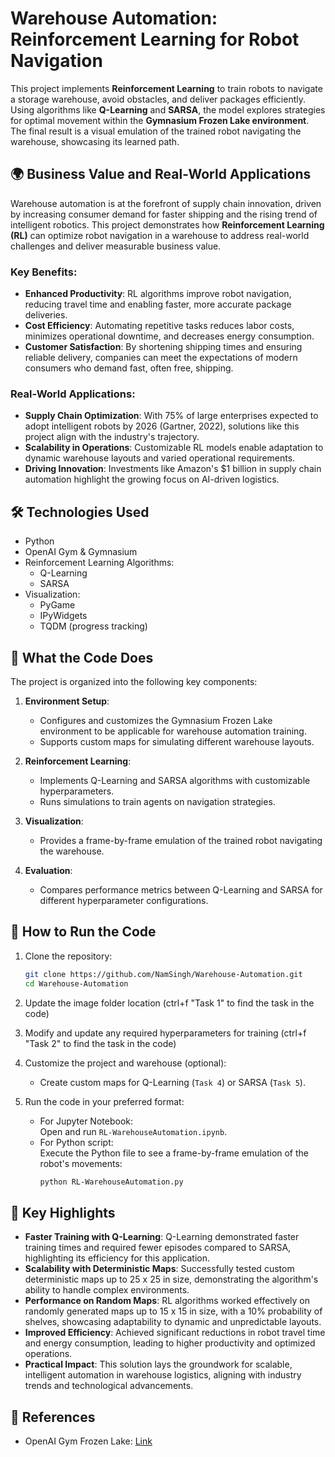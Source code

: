 
# Warehouse Automation: Reinforcement Learning for Robot Navigation

This project implements **Reinforcement Learning** to train robots to navigate a storage warehouse, avoid obstacles, and deliver packages efficiently. Using algorithms like **Q-Learning** and **SARSA**, the model explores strategies for optimal movement within the **Gymnasium Frozen Lake environment**. The final result is a visual emulation of the trained robot navigating the warehouse, showcasing its learned path.

## 🌍 **Business Value and Real-World Applications**

Warehouse automation is at the forefront of supply chain innovation, driven by increasing consumer demand for faster shipping and the rising trend of intelligent robotics. This project demonstrates how **Reinforcement Learning (RL)** can optimize robot navigation in a warehouse to address real-world challenges and deliver measurable business value.

### **Key Benefits:**
- **Enhanced Productivity**: RL algorithms improve robot navigation, reducing travel time and enabling faster, more accurate package deliveries.  
- **Cost Efficiency**: Automating repetitive tasks reduces labor costs, minimizes operational downtime, and decreases energy consumption.  
- **Customer Satisfaction**: By shortening shipping times and ensuring reliable delivery, companies can meet the expectations of modern consumers who demand fast, often free, shipping.

### **Real-World Applications:**
- **Supply Chain Optimization**: With 75% of large enterprises expected to adopt intelligent robots by 2026 (Gartner, 2022), solutions like this project align with the industry's trajectory.  
- **Scalability in Operations**: Customizable RL models enable adaptation to dynamic warehouse layouts and varied operational requirements.  
- **Driving Innovation**: Investments like Amazon's $1 billion in supply chain automation highlight the growing focus on AI-driven logistics.  


## 🛠️ **Technologies Used**

- Python
- OpenAI Gym & Gymnasium
- Reinforcement Learning Algorithms:
  - Q-Learning
  - SARSA
- Visualization:
  - PyGame
  - IPyWidgets
  - TQDM (progress tracking)

## 🔎 **What the Code Does**

The project is organized into the following key components:

1. **Environment Setup**:  
   - Configures and customizes the Gymnasium Frozen Lake environment to be applicable for warehouse automation training.  
   - Supports custom maps for simulating different warehouse layouts.  

2. **Reinforcement Learning**:  
   - Implements Q-Learning and SARSA algorithms with customizable hyperparameters.  
   - Runs simulations to train agents on navigation strategies.  

3. **Visualization**:  
   - Provides a frame-by-frame emulation of the trained robot navigating the warehouse.  

4. **Evaluation**:  
   - Compares performance metrics between Q-Learning and SARSA for different hyperparameter configurations.  

## 🚀 **How to Run the Code**

1. Clone the repository:  
   ```bash
   git clone https://github.com/NamSingh/Warehouse-Automation.git
   cd Warehouse-Automation
   ```

2. Update the image folder location (ctrl+f "Task 1" to find the task in the code)

3. Modify and update any required hyperparameters for training (ctrl+f "Task 2" to find the task in the code)

4. Customize the project and warehouse (optional):  
   - Create custom maps for Q-Learning (`Task 4`) or SARSA (`Task 5`).

5. Run the code in your preferred format:  
   - For Jupyter Notebook:  
     Open and run `RL-WarehouseAutomation.ipynb`.  
   - For Python script:  
     Execute the Python file to see a frame-by-frame emulation of the robot's movements:  
     ```bash
     python RL-WarehouseAutomation.py
     ```

## 🚀 **Key Highlights**

- **Faster Training with Q-Learning**: Q-Learning demonstrated faster training times and required fewer episodes compared to SARSA, highlighting its efficiency for this application.  
- **Scalability with Deterministic Maps**: Successfully tested custom deterministic maps up to 25 x 25 in size, demonstrating the algorithm's ability to handle complex environments.  
- **Performance on Random Maps**: RL algorithms worked effectively on randomly generated maps up to 15 x 15 in size, with a 10% probability of shelves, showcasing adaptability to dynamic and unpredictable layouts.  
- **Improved Efficiency**: Achieved significant reductions in robot travel time and energy consumption, leading to higher productivity and optimized operations.  
- **Practical Impact**: This solution lays the groundwork for scalable, intelligent automation in warehouse logistics, aligning with industry trends and technological advancements.   

## 📜 **References**

- OpenAI Gym Frozen Lake: [Link](https://github.com/openai/gym/blob/master/gym/envs/toy_text/frozen_lake.py)